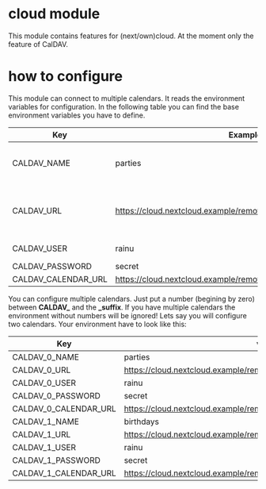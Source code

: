 # cloud module
This module contains features for (next/own)cloud. At the moment only the feature of CalDAV.

# how to configure

This module can connect to multiple calendars. It reads the environment variables for configuration. In the following
table you can find the base environment variables you have to define.

| Key  | Example value  |  Description  |
|---|---|---|
| CALDAV_NAME | parties  | A natural name/alias of this callendar. This is important because the user can ask for this name!  |
| CALDAV_URL  | https://cloud.nextcloud.example/remote.php/dav | The CalDav-URL of your calendar. In next/own-cloud instances it is normaly &lt;domain&gt;/remove.php/dav |
| CALDAV_USER  | rainu | The user name for this calendar. |
| CALDAV_PASSWORD  | secret | The users password. |
| CALDAV_CALENDAR_URL  | https://cloud.nextcloud.example/remote.php/dav/calendars/rainu/1ca2131/  | The specific calendar url. |

You can configure multiple calendars. Just put a number (begining by zero) between **CALDAV_** and the **_suffix**. If you have multiple calendars the environment without numbers will be ignored! Lets say you will configure two calendars. Your environment have to look like this:

| Key  | value |
|---|---|
| CALDAV_0_NAME | parties |
| CALDAV_0_URL | https://cloud.nextcloud.example/remote.php/dav |
| CALDAV_0_USER | rainu |
| CALDAV_0_PASSWORD | secret |
| CALDAV_0_CALENDAR_URL | https://cloud.nextcloud.example/remote.php/dav/calendars/rainu/1ca2131/ |
| CALDAV_1_NAME | birthdays |
| CALDAV_1_URL | https://cloud.nextcloud.example/remote.php/dav |
| CALDAV_1_USER | rainu |
| CALDAV_1_PASSWORD | secret |
| CALDAV_1_CALENDAR_URL | https://cloud.nextcloud.example/remote.php/dav/calendars/rainu/456213af/ |
